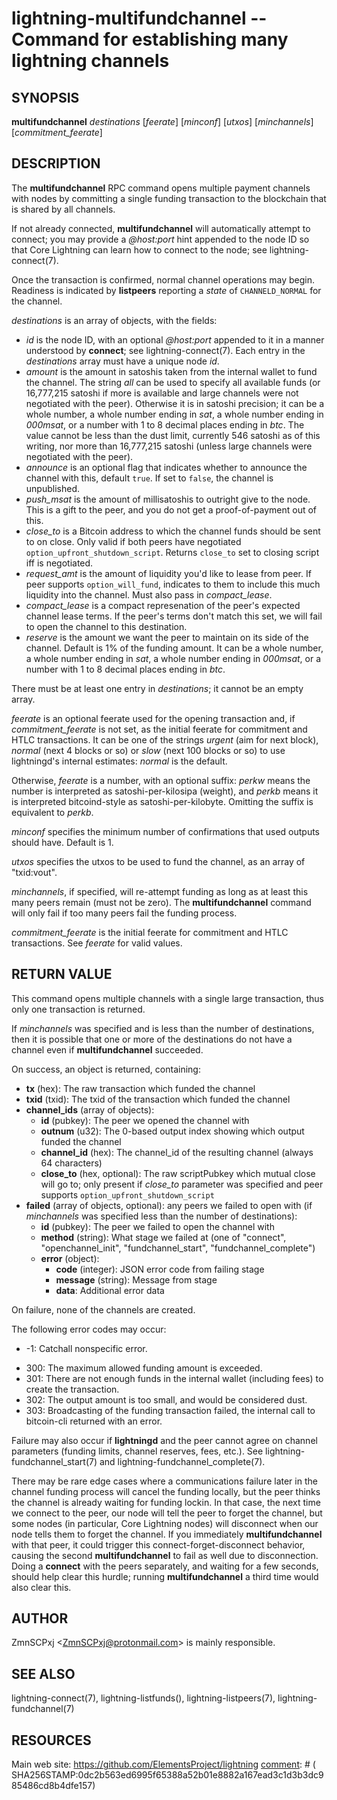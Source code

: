 lightning-multifundchannel -- Command for establishing many lightning channels
==============================================================================

SYNOPSIS
--------

**multifundchannel** *destinations* [*feerate*] [*minconf*] [*utxos*] [*minchannels*] [*commitment\_feerate*]

DESCRIPTION
-----------

The **multifundchannel** RPC command opens multiple payment channels
with nodes by committing a single funding transaction to the blockchain
that is shared by all channels.

If not already connected, **multifundchannel** will automatically attempt
to connect; you may provide a *@host:port* hint appended to the node ID
so that Core Lightning can learn how to connect to the node;
see lightning-connect(7).

Once the transaction is confirmed, normal channel operations may begin.
Readiness is indicated by **listpeers** reporting a *state* of
`CHANNELD_NORMAL` for the channel.

*destinations* is an array of objects, with the fields:

* *id* is the node ID, with an optional *@host:port* appended to it
  in a manner understood by **connect**; see lightning-connect(7).
  Each entry in the *destinations* array must have a unique node *id*.
* *amount* is the amount in satoshis taken from the internal wallet
  to fund the channel.
  The string *all* can be used to specify all available funds
  (or 16,777,215 satoshi if more is available and large channels were
  not negotiated with the peer).
  Otherwise it is in satoshi precision; it can be
   a whole number,
   a whole number ending in *sat*,
   a whole number ending in *000msat*, or
   a number with 1 to 8 decimal places ending in *btc*.
  The value cannot be less than the dust limit, currently 546 satoshi
  as of this writing, nor more than 16,777,215 satoshi
  (unless large channels were negotiated with the peer).
* *announce* is an optional flag that indicates whether to announce
  the channel with this, default `true`.
  If set to `false`, the channel is unpublished.
* *push\_msat* is the amount of millisatoshis to outright give to the
  node.
  This is a gift to the peer, and you do not get a proof-of-payment
  out of this.
* *close\_to* is a Bitcoin address to which the channel funds should be sent to
  on close. Only valid if both peers have negotiated
  `option_upfront_shutdown_script`.  Returns `close_to` set to
  closing script iff is negotiated.
* *request\_amt* is the amount of liquidity you'd like to lease from peer.
  If peer supports `option_will_fund`, indicates to them to include this
  much liquidity into the channel. Must also pass in *compact\_lease*.
* *compact\_lease* is a compact represenation of the peer's expected
  channel lease terms. If the peer's terms don't match this set, we will
  fail to open the channel to this destination.
* *reserve* is the amount we want the peer to maintain on its side of the
  channel. Default is 1% of the funding amount. It can be a whole number, a
  whole number ending in *sat*, a whole number ending in *000msat*, or a number
  with 1 to 8 decimal places ending in *btc*.

There must be at least one entry in *destinations*;
it cannot be an empty array.

*feerate* is an optional feerate used for the opening transaction and, if
*commitment\_feerate* is not set, as the initial feerate for
commitment and HTLC transactions. It can be one of
the strings *urgent* (aim for next block), *normal* (next 4 blocks or
so) or *slow* (next 100 blocks or so) to use lightningd's internal
estimates: *normal* is the default.

Otherwise, *feerate* is a number, with an optional suffix: *perkw* means
the number is interpreted as satoshi-per-kilosipa (weight), and *perkb*
means it is interpreted bitcoind-style as satoshi-per-kilobyte. Omitting
the suffix is equivalent to *perkb*.

*minconf* specifies the minimum number of confirmations that used
outputs should have. Default is 1.

*utxos* specifies the utxos to be used to fund the channel, as an array
of "txid:vout".

*minchannels*, if specified, will re-attempt funding as long as at least
this many peers remain (must not be zero).
The **multifundchannel** command will only fail if too many peers fail
the funding process.

*commitment\_feerate* is the initial feerate for commitment and HTLC
transactions. See *feerate* for valid values.

RETURN VALUE
------------

This command opens multiple channels with a single large transaction,
thus only one transaction is returned.

If *minchannels* was specified and is less than the number of destinations,
then it is possible that one or more of the destinations
do not have a channel even if **multifundchannel** succeeded.

[comment]: # (GENERATE-FROM-SCHEMA-START)
On success, an object is returned, containing:

- **tx** (hex): The raw transaction which funded the channel
- **txid** (txid): The txid of the transaction which funded the channel
- **channel\_ids** (array of objects):
  - **id** (pubkey): The peer we opened the channel with
  - **outnum** (u32): The 0-based output index showing which output funded the channel
  - **channel\_id** (hex): The channel\_id of the resulting channel (always 64 characters)
  - **close\_to** (hex, optional): The raw scriptPubkey which mutual close will go to; only present if *close\_to* parameter was specified and peer supports `option_upfront_shutdown_script`
- **failed** (array of objects, optional): any peers we failed to open with (if *minchannels* was specified less than the number of destinations):
  - **id** (pubkey): The peer we failed to open the channel with
  - **method** (string): What stage we failed at (one of "connect", "openchannel\_init", "fundchannel\_start", "fundchannel\_complete")
  - **error** (object):
    - **code** (integer): JSON error code from failing stage
    - **message** (string): Message from stage
    - **data**: Additional error data

[comment]: # (GENERATE-FROM-SCHEMA-END)

On failure, none of the channels are created.

The following error codes may occur:
* -1: Catchall nonspecific error.
- 300: The maximum allowed funding amount is exceeded.
- 301: There are not enough funds in the internal wallet (including fees) to create the transaction.
- 302: The output amount is too small, and would be considered dust.
- 303: Broadcasting of the funding transaction failed, the internal call to bitcoin-cli returned with an error.

Failure may also occur if **lightningd** and the peer cannot agree on
channel parameters (funding limits, channel reserves, fees, etc.).
See lightning-fundchannel\_start(7) and lightning-fundchannel\_complete(7).

There may be rare edge cases where a communications failure later in
the channel funding process will cancel the funding locally, but
the peer thinks the channel is already waiting for funding lockin.
In that case, the next time we connect to the peer, our node will
tell the peer to forget the channel, but some nodes (in particular,
Core Lightning nodes) will disconnect when our node tells them to
forget the channel.
If you immediately **multifundchannel** with that peer, it could
trigger this connect-forget-disconnect behavior, causing the
second **multifundchannel** to fail as well due to disconnection.
Doing a **connect** with the peers separately, and waiting for a
few seconds, should help clear this hurdle;
running **multifundchannel** a third time would also clear this.

AUTHOR
------

ZmnSCPxj <<ZmnSCPxj@protonmail.com>> is mainly responsible.

SEE ALSO
--------

lightning-connect(7), lightning-listfunds(), lightning-listpeers(7),
lightning-fundchannel(7)

RESOURCES
---------

Main web site: <https://github.com/ElementsProject/lightning>
[comment]: # ( SHA256STAMP:0dc2b563ed6995f65388a52b01e8882a167ead3c1d3b3dc985486cd8b4dfe157)
